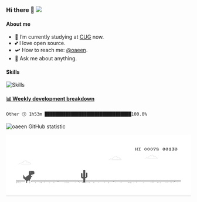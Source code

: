 ### Hi there 👋 ![](https://visitor-badge.laobi.icu/badge?page_id=oaeen.readme)

#### About me

- 🔭 I’m currently studying at [CUG](http://www.cug.edu.cn/) now.
- 💕 I love open source.
- 🛩️ How to reach me: [@oaeen](https://t.me/oaeen).
- 💬 Ask me about anything.

#### Skills

![Skills](https://skillicons.dev/icons?i=py,go,cpp,java,ts,md,docker,cloudflare,gcp,git,linux,mysql,stackoverflow,vscode,qt,pytorch,tensorflow)



<!-- waka-box start -->
#### <a href="https://gist.github.com/6b2fa96f7c346c310d0e65c495338239" target="_blank">📊 Weekly development breakdown</a>
```text
Other 🕓 1h53m █████████████████████████████████100.0%
```
<!-- Powered by https://github.com/YouEclipse/waka-box-go . -->
<!-- waka-box end -->



![oaeen GitHub statistic](https://github-readme-stats.vercel.app/api?username=oaeen&show_icons=true)

![Dino](https://github.com/oaeen/oaeen/blob/master/dino.gif)

<!--
**oaeen/oaeen** is a ✨ _special_ ✨ repository because its `README.md` (this file) appears on your GitHub profile.

Here are some ideas to get you started:

- 🔭 I’m currently working on ...
- 🌱 I’m currently learning ...
- 👯 I’m looking to collaborate on ...
- 🤔 I’m looking for help with ...
- 💬 Ask me about ...
- 📫 How to reach me: ...
- 😄 Pronouns: ...
- ⚡ Fun fact: ...
-->
